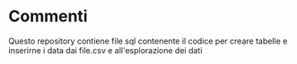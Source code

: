 # Commenti

Questo repository contiene file sql contenente il codice per creare tabelle e inserirne i data dai file.csv e all'esplorazione dei dati
